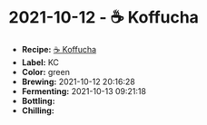 # 2021-10-12 - ☕️ Koffucha

* **Recipe:** [☕️ Koffucha](../../recipes/koffucha.md)
* **Label:** KC
* **Color:** green
* **Brewing:** 2021-10-12 20:16:28
* **Fermenting:** 2021-10-13 09:21:18
* **Bottling:**
* **Chilling:**
